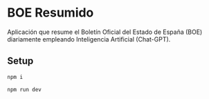 # BOE Resumido

Aplicación que resume el Boletín Oficial del Estado de España (BOE) diariamente empleando Inteligencia Artificial (Chat-GPT).

## Setup


```bash
npm i
```
```bash
npm run dev
```